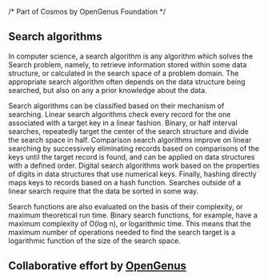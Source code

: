 /* Part of Cosmos by OpenGenus Foundation */

## Search algorithms

In computer science, a search algorithm is any algorithm which solves the Search problem, namely, to retrieve information stored within some data structure, or calculated in the search space of a problem domain.
The appropriate search algorithm often depends on the data structure being searched, but also on any a prior knowledge about the data.

Search algorithms can be classified based on their mechanism of searching. Linear search algorithms check every record for the one associated with a target key in a linear fashion. Binary, or half interval searches, repeatedly target the center of the search structure and divide the search space in half. Comparison search algorithms improve on linear searching by successively eliminating records based on comparisons of the keys until the target record is found, and can be applied on data structures with a defined order. Digital search algorithms work based on the properties of digits in data structures that use numerical keys. Finally, hashing directly maps keys to records based on a hash function. Searches outside of a linear search require that the data be sorted in some way.

Search functions are also evaluated on the basis of their complexity, or maximum theoretical run time.
Binary search functions, for example, have a maximum complexity of O(log n), or logarithmic time. 
This means that the maximum number of operations needed to find the search target is a logarithmic function of the size of the search space.

## Collaborative effort by [OpenGenus](https://github.com/opengenus)
